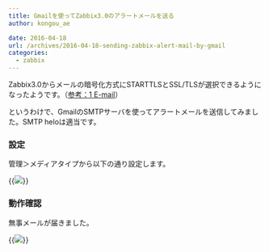 ```yaml
---
title: Gmailを使ってZabbix3.0のアラートメールを送る
author: kongou_ae
date: 2016-04-18
url: /archives/2016-04-18-sending-zabbix-alert-mail-by-gmail
categories:
  - zabbix
---
```


Zabbix3.0からメールの暗号化方式にSTARTTLSとSSL/TLSが選択できるようになったようです。（[参考：1 E-mail](https://www.zabbix.com/documentation/3.0/manual/config/notifications/media/email)）

というわけで、GmailのSMTPサーバを使ってアラートメールを送信してみました。SMTP heloは適当です。

### 設定

管理＞メディアタイプから以下の通り設定します。

{{<img src="http://aimless.jp/blog/images/2016-04-18-001.png">}}

### 動作確認

無事メールが届きました。

{{<img src="http://aimless.jp/blog/images/2016-04-18-002.png">}}
